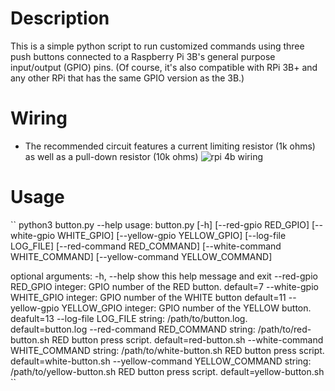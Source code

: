 # Description
This is a simple python script to run customized commands using three push buttons connected to a Raspberry Pi 3B's general purpose input/output (GPIO) pins.  (Of course, it's also compatible with RPi 3B+ and any other RPi that has the same GPIO version as the 3B.)

# Wiring
- The recommended circuit features a current limiting resistor (1k ohms) as well as a pull-down resistor (10k ohms)
![rpi 4b wiring](https://i.imgur.com/IfLnKS6.png)

# Usage
``
python3 button.py --help
usage: button.py [-h] [--red-gpio RED_GPIO] [--white-gpio WHITE_GPIO]
                 [--yellow-gpio YELLOW_GPIO] [--log-file LOG_FILE]
                 [--red-command RED_COMMAND] [--white-command WHITE_COMMAND]
                 [--yellow-command YELLOW_COMMAND]

optional arguments:
  -h, --help            show this help message and exit
  --red-gpio RED_GPIO   integer: GPIO number of the RED button. default=7
  --white-gpio WHITE_GPIO
                        integer: GPIO number of the WHITE button default=11
  --yellow-gpio YELLOW_GPIO
                        integer: GPIO number of the YELLOW button. deafult=13
  --log-file LOG_FILE   string: /path/to/button.log. default=button.log
  --red-command RED_COMMAND
                        string: /path/to/red-button.sh RED button press script. default=red-button.sh
  --white-command WHITE_COMMAND
                        string: /path/to/white-button.sh RED button press
                        script. default=white-button.sh
  --yellow-command YELLOW_COMMAND
                        string: /path/to/yellow-button.sh RED button press
                        script. default=yellow-button.sh
``
